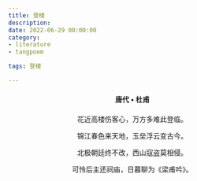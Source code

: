 ```yaml
---
title: 登楼
description:
date: 2022-06-29 00:00:00
category:
- literature
- tangpoem

tags: 登楼

---
```


<div id="poem-author">
唐代 • 杜甫
</div>
<div id="poem-body">
<p class="poem-paragraph">花近高楼伤客心，万方多难此登临。</p>
<p class="poem-paragraph">锦江春色来天地，玉垒浮云变古今。</p>
<p class="poem-paragraph">北极朝廷终不改，西山寇盗莫相侵。</p>
<p class="poem-paragraph">可怜后主还祠庙，日暮聊为《梁甫吟》。</p>

</div>

<style>

#poem-author {
    width: 100%;
    text-align: center;
    margin: 20px 0;
    font-weight: bold;
}
#poem-body {
    width: 100%;
    text-align: center;
}
.poem-paragraph {
    font-family: "仿宋"
}

</style>